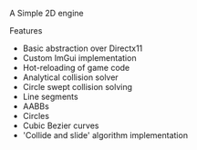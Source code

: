 A Simple 2D engine

Features <br />
* Basic abstraction over Directx11 <br />
* Custom ImGui implementation <br />
* Hot-reloading of game code <br />
* Analytical collision solver <br />
* Circle swept collision solving <br />
* Line segments <br />
* AABBs <br />
* Circles <br />
* Cubic Bezier curves <br />
* 'Collide and slide' algorithm implementation <br />

